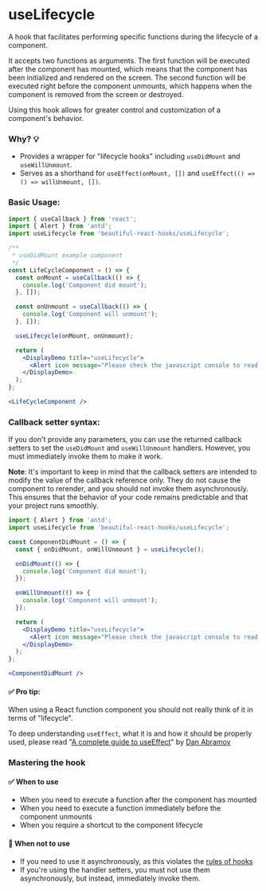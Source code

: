 # useLifecycle

A hook that facilitates performing specific functions during the lifecycle of a component.

It accepts two functions as arguments. The first function will be executed after the component has mounted, which means that the component
has been initialized and rendered on the screen. The second function will be executed right before the component unmounts, which happens
when the component is removed from the screen or destroyed.

Using this hook allows for greater control and customization of a component's behavior.

### Why? 💡

- Provides a wrapper for "lifecycle hooks" including `useDidMount` and `useWillUnmount`.
- Serves as a shorthand for `useEffect(onMount, [])` and `useEffect(() => () => willUnmount, [])`.

### Basic Usage:

```jsx harmony
import { useCallback } from 'react';
import { Alert } from 'antd';
import useLifecycle from 'beautiful-react-hooks/useLifecycle';

/**
 * useDidMount example component
 */
const LifeCycleComponent = () => {
  const onMount = useCallback(() => {
    console.log('Component did mount');
  }, []);

  const onUnmount = useCallback(() => {
    console.log('Component will unmount');
  }, []);

  useLifecycle(onMount, onUnmount);

  return (
    <DisplayDemo title="useLifecycle">
      <Alert icon message="Please check the javascript console to read mount/unmount messages" />
    </DisplayDemo>
  );
};

<LifeCycleComponent />
```

### Callback setter syntax:

If you don't provide any parameters, you can use the returned callback setters to set the `useDidMount` and `useWillUnmount` handlers.
However, you must immediately invoke them to make it work.

**Note**: It's important to keep in mind that the callback setters are intended to modify the value of the callback reference only. They do
not cause the component to rerender, and you should not invoke them asynchronously. This ensures that the behavior of your code remains
predictable and that your project runs smoothly.

```jsx harmony
import { Alert } from 'antd';
import useLifecycle from 'beautiful-react-hooks/useLifecycle';

const ComponentDidMount = () => {
  const { onDidMount, onWillUnmount } = useLifecycle();

  onDidMount(() => {
    console.log('Component did mount');
  });

  onWillUnmount(() => {
    console.log('Component will unmount');
  });

  return (
    <DisplayDemo title="useLifecycle">
      <Alert icon message="Please check the javascript console to read mount/unmount messages" />
    </DisplayDemo>
  );
};

<ComponentDidMount />
```

#### ✅ Pro tip:

When using a React function component you should not really think of it in terms of "lifecycle".

To deep understanding `useEffect`, what it is and how it should be properly used, please read
"[A complete guide to useEffect](https://overreacted.io/a-complete-guide-to-useeffect/)"
by [Dan Abramov](https://twitter.com/dan_abramov)

### Mastering the hook

#### ✅ When to use

- When you need to execute a function after the component has mounted
- When you need to execute a function immediately before the component unmounts
- When you require a shortcut to the component lifecycle

#### 🛑 When not to use

- If you need to use it asynchronously, as this violates the [rules of hooks](https://reactjs.org/docs/hooks-rules.html)
- If you're using the handler setters, you must not use them asynchronously, but instead, immediately invoke them.

<!-- Types -->